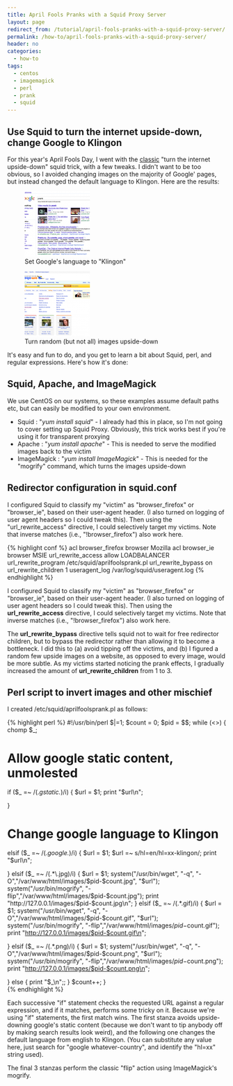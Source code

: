 ```yaml
---
title: April Fools Pranks with a Squid Proxy Server
layout: page
redirect_from: /tutorial/april-fools-pranks-with-a-squid-proxy-server/
permalink: /how-to/april-fools-pranks-with-a-squid-proxy-server/
header: no
categories:
  - how-to
tags:
  - centos
  - imagemagick
  - perl
  - prank
  - squid
---
```

## Use Squid to turn the internet upside-down, change Google to Klingon

For this year's April Fools Day, I went with the [classic][1] "turn the internet upside-down" squid trick, with a few tweaks. I didn't want to be too obvious, so I avoided changing images on the majority of Google' pages, but instead changed the default language to Klingon. Here are the results:

<div id='gallery-1' class='gallery galleryid-1126 gallery-columns-2 gallery-size-thumbnail'>
  <figure class='gallery-item'>

  <div class='gallery-icon landscape'>
    <a href='/images/google_in_klingon.png'><img width="150" height="150" src="/images/google_in_klingon-150x150.png" class="attachment-thumbnail" alt="Set Google&#039;s language to &quot;Klingon&quot;" aria-describedby="gallery-1-1127" /></a>
  </div><figcaption class='wp-caption-text gallery-caption' id='gallery-1-1127'> Set Google's language to "Klingon" </figcaption></figure><figure class='gallery-item'>

  <div class='gallery-icon landscape'>
    <a href='/images/images_upside_down.png'><img width="150" height="150" src="/images/images_upside_down-150x150.png" class="attachment-thumbnail" alt="Turn random (but not all) images upside-down" aria-describedby="gallery-1-1128" /></a>
  </div><figcaption class='wp-caption-text gallery-caption' id='gallery-1-1128'> Turn random (but not all) images upside-down </figcaption></figure>
</div>

It's easy and fun to do, and you get to learn a bit about Squid, perl, and regular expressions. Here's how it's done:<!--more-->

## Squid, Apache, and ImageMagick

We use CentOS on our systems, so these examples assume default paths etc, but can easily be modified to your own environment.

  * Squid : "*yum install squid*" - I already had this in place, so I'm not going to cover setting up Squid Proxy. Obviously, this trick works best if you're using it for transparent proxying
  * Apache : "*yum install apache*" - This is needed to serve the modified images back to the victim
  * ImageMagick : "*yum install ImageMagick*" - This is needed for the "mogrify" command, which turns the images upside-down

## Redirector configuration in squid.conf

I configured Squid to classify my "victim" as "browser\_firefox" or "browser\_ie", based on their user-agent header. (I also turned on logging of user agent headers so I could tweak this). Then using the "url\_rewrite\_access" directive, I could selectively target my victims. Note that inverse matches (i.e., "!browser_firefox") also work here.

{% highlight conf %}
acl browser_firefox browser Mozilla
acl browser_ie browser MSIE
url_rewrite_access allow LOADBALANCER
url_rewrite_program /etc/squid/aprilfoolsprank.pl
url_rewrite_bypass on
url_rewrite_children 1
useragent_log /var/log/squid/useragent.log
{% endhighlight %}

I configured Squid to classify my "victim" as "browser\_firefox" or "browser\_ie", based on their user-agent header. (I also turned on logging of user agent headers so I could tweak this). Then using the **url\_rewrite\_access** directive, I could selectively target my victims. Note that inverse matches (i.e., "!browser_firefox") also work here.

The **url\_rewrite\_bypass** directive tells squid not to wait for free redirector children, but to bypass the redirector rather than allowing it to become a bottleneck. I did this to (a) avoid tipping off the victims, and (b) I figured a random few upside images on a website, as opposed to every image, would be more subtle. As my victims started noticing the prank effects, I gradually increased the amount of **url\_rewrite\_children** from 1 to 3.

## Perl script to invert images and other mischief

I created /etc/squid/aprilfoolsprank.pl as follows:

{% highlight perl %}
#!/usr/bin/perl
$|=1;
$count = 0;
$pid = $$;
while (&lt;&gt;) {
 chomp $_;
 # Allow google static content, unmolested
 if ($_ =~ /(.*gstatic.*)/i) {
 $url = $1;
 print "$url\n";

 }
 # Change google language to Klingon
 elsif ($_ =~ /(.*google.*)/i) {
 $url = $1;
 $url =~ s/hl=en/hl=xx-klingon/;
 print "$url\n";

 }
 elsif ($_ =~ /(.*\.jpg)/i) {
 $url = $1;
 system("/usr/bin/wget", "-q", "-O","/var/www/html/images/$pid-$count.jpg", "$url");
 system("/usr/bin/mogrify", "-flip","/var/www/html/images/$pid-$count.jpg");
 print "http://127.0.0.1/images/$pid-$count.jpg\n";
 }
 elsif ($_ =~ /(.*\.gif)/i) {
 $url = $1;
 system("/usr/bin/wget", "-q", "-O","/var/www/html/images/$pid-$count.gif", "$url");
 system("/usr/bin/mogrify", "-flip","/var/www/html/images/$pid-$count.gif");
 print "http://127.0.0.1/images/$pid-$count.gif\n";

 }
 elsif ($_ =~ /(.*\.png)/i) {
 $url = $1;
 system("/usr/bin/wget", "-q", "-O","/var/www/html/images/$pid-$count.png", "$url");
 system("/usr/bin/mogrify", "-flip","/var/www/html/images/$pid-$count.png");
 print "http://127.0.0.1/images/$pid-$count.png\n";

 }
 else {
 print "$_\n";;
 }
 $count++;
}  
{% endhighlight %}


Each successive "if" statement checks the requested URL against a regular expression, and if it matches, performs some tricky on it. Because we're using "if" statements, the first match wins. The first stanza avoids upside-downing google's static content (because we don't want to tip anybody off by making search results look weird), and the following one changes the default language from english to Klingon. (You can substitute any value here, just search for "google whatever-country", and identify the "hl=xx" string used).

The final 3 stanzas perform the classic "flip" action using ImageMagick's mogrify.

&nbsp;

 [1]: http://www.ex-parrot.com/pete/upside-down-ternet.html
